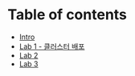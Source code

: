 # Table of contents

* [Intro](Intro.md)
* [Lab 1 - 클러스터 배포](L1.md)
* [Lab 2](L2.md)
* [Lab 3](L3.md)
